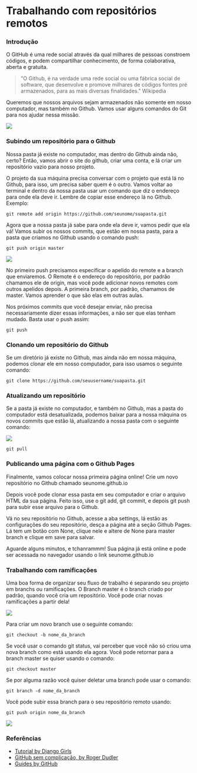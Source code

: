 # Trabalhando com repositórios remotos

### Introdução

O GitHub é uma rede social através da qual milhares de pessoas constroem códigos, e podem compartilhar conhecimento, de forma colaborativa, aberta e gratuita.

> "O Github, é na verdade uma rede social ou uma fábrica social de software, que desenvolve e promove milhares de códigos fontes pré armazenados, para as mais diversas finalidades." Wikipedia

Queremos que nossos arquivos sejam armazenados não somente em nosso computador, mas também no Github. Vamos usar alguns comandos do Git para nos ajudar nessa missão.

![](../../.gitbook/assets/captura-de-tela-de-2019-05-23-10-19-22.png)

### Subindo um repositório para o Github

Nossa pasta já existe no computador, mas dentro do Github ainda não, certo? Então, vamos abrir o site do github, criar uma conta, e lá criar um repositório vazio para nosso projeto.

O projeto da sua máquina precisa conversar com o projeto que está lá no Github, para isso, um precisa saber quem é o outro. Vamos voltar ao terminal e dentro da nossa pasta usar um comando que diz o endereço para onde ela deve ir. Lembre de copiar esse endereço lá no Github. Exemplo:

```text
git remote add origin https://github.com/seunome/suapasta.git
```

Agora que a nossa pasta já sabe para onde ela deve ir, vamos pedir que ela vá! Vamos subir os nossos commits, que estão em nossa pasta, para a pasta que criamos no Github usando o comando push:

```text
git push origin master
```

![](../../.gitbook/assets/captura-de-tela-de-2019-05-23-10-19-14.png)

No primeiro push precisamos especificar o apelido do remote e a branch que enviaremos. O Remote é o endereço do repositório, por padrão chamamos ele de origin, mas você pode adicionar novos remotes com outros apelidos depois. A primeira branch, por padrão, chamamos de master. Vamos aprender o que são elas em outras aulas.

Nos próximos commits que você desejar enviar, não precisa necessariamente dizer essas informações, a não ser que elas tenham mudado. Basta usar o push assim:

```text
git push
```

### Clonando um repositório do Github

Se um diretório já existe no Github, mas ainda não em nossa máquina, podemos clonar ele em nosso computador, para isso usamos o seguinte comando:

```text
git clone https://github.com/seuusername/suapasta.git
```

### Atualizando um repositório

Se a pasta já existe no computador, e também no Github, mas a pasta do computador está desatualizada, podemos baixar para a nossa máquina os novos commits que estão lá, atualizando a nossa pasta com o seguinte comando:

![](../../.gitbook/assets/captura-de-tela-de-2019-05-23-10-19-19.png)

```text
git pull
```

### Publicando uma página com o Github Pages

Finalmente, vamos colocar nossa primeira página online! Crie um novo repositório no Github chamado seunome.github.io

Depois você pode clonar essa pasta em seu computador e criar o arquivo HTML da sua página. Feito isso, use o git add, git commit, e depois git push para subir esse arquivo para o Github.

Vá no seu repositório no Github, acesse a aba settings, lá estão as configurações do seu repositório, desça a página até a seção Github Pages. Lá tem um botão com None, clique nele e altere de None para master branch e clique em save para salvar.

Aguarde alguns minutos, e tchanrammm! Sua página já está online e pode ser acessada no navegador usando o link seunome.github.io

### Trabalhando com ramificações

Uma boa forma de organizar seu fluxo de trabalho é separando seu projeto em branchs ou ramificações. O Branch master é o branch criado por padrão, quando você cria um repositório. Você pode criar novas ramificações a partir dela!

![](../../.gitbook/assets/captura-de-tela-de-2019-05-23-10-19-27.png)

Para criar um novo branch use o seguinte comando:

```text
git checkout -b nome_da_branch
```

Se você usar o comando git status, vai perceber que você não só criou uma nova branch como está usando ela agora. Você pode  retornar para a branch master se quiser usando o comando:

```text
git checkout master
```

Se por alguma razão você quiser deletar uma branch pode usar o comando:

```text
git branch -d nome_da_branch
```

Você pode subir essa branch para o seu repositório remoto usando:

```text
git push origin nome_da_branch
```

![](../../.gitbook/assets/captura-de-tela-de-2019-05-23-10-19-24.png)

### Referências

* [Tutorial by Django Girls](https://tutorial.djangogirls.org/pt/deploy/)
* [GitHub sem complicação, by Roger Dudler](https://rogerdudler.github.io/git-guide/index.pt_BR.html)
* [Guides by GitHub](https://guides.github.com/)

